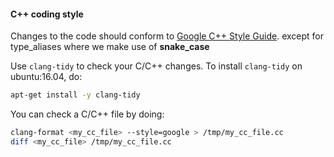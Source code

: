 #### C++ coding style

Changes to the code should conform to
[Google C++ Style Guide](https://google.github.io/styleguide/cppguide.html).
except for type_aliases where we make use of **snake_case**


Use `clang-tidy` to check your C/C++ changes. To install `clang-tidy` on ubuntu:16.04, do:

```bash
apt-get install -y clang-tidy
```

You can check a C/C++ file by doing:


```bash
clang-format <my_cc_file> --style=google > /tmp/my_cc_file.cc
diff <my_cc_file> /tmp/my_cc_file.cc
```
